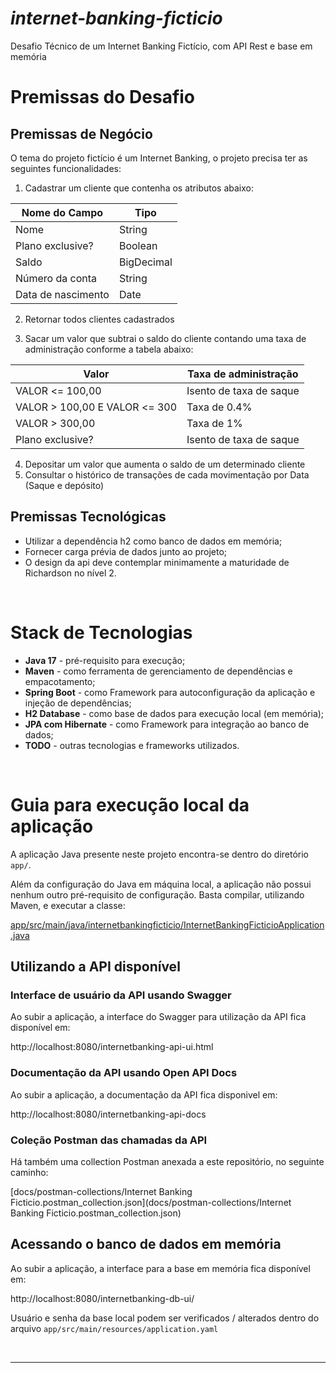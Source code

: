 # *internet-banking-ficticio*
Desafio Técnico de um Internet Banking Fictício, com API Rest e base em memória

# Premissas do Desafio

## Premissas de Negócio

O tema do projeto fictício é um Internet Banking, o projeto precisa
ter as seguintes funcionalidades:

1. Cadastrar um cliente que contenha os atributos abaixo:

| Nome do Campo      | Tipo           |
|--------------------|----------------|
| Nome               | String         |
| Plano exclusive?   | Boolean        |
| Saldo              | BigDecimal     |
| Número da conta    | String         |
| Data de nascimento | Date           |

2. Retornar todos clientes cadastrados

3. Sacar um valor que subtrai o saldo do cliente contando uma taxa de
   administração conforme a tabela abaixo:

| Valor                         | Taxa de administração   |
|-------------------------------|-------------------------|
| VALOR <= 100,00               | Isento de taxa de saque |
| VALOR > 100,00 E VALOR <= 300 | Taxa de 0.4%            |
| VALOR > 300,00                | Taxa de 1%              |
| Plano exclusive?              | Isento de taxa de saque |

4. Depositar um valor que aumenta o saldo de um determinado cliente
5. Consultar o histórico de transações de cada movimentação por Data
   (Saque e depósito)


## Premissas Tecnológicas

- Utilizar a dependência h2 como banco de dados em memória;
- Fornecer carga prévia de dados junto ao projeto;
- O design da api deve contemplar minimamente a maturidade de
  Richardson no nível 2.

<br>


#  Stack de Tecnologias
- **Java 17** - pré-requisito para execução;
- **Maven** - como ferramenta de gerenciamento de dependências e empacotamento;
- **Spring Boot** - como Framework para autoconfiguração da aplicação e injeção de dependências;
- **H2 Database** - como base de dados para execução local (em memória);
- **JPA com Hibernate** - como Framework para integração ao banco de dados;
- **TODO** - outras tecnologias e frameworks utilizados.

<br>


# Guia para execução local da aplicação
A aplicação Java presente neste projeto encontra-se dentro do diretório `app/`.

Além da configuração do Java em máquina local, a aplicação não possui nenhum outro pré-requisito de configuração.
Basta compilar, utilizando Maven, e executar a classe:

[app/src/main/java/internetbankingficticio/InternetBankingFicticioApplication.java](app/src/main/java/internetbankingficticio/InternetBankingFicticioApplication.java)

## Utilizando a API disponível
### Interface de usuário da API usando Swagger
Ao subir a aplicação, a interface do Swagger para utilização da API fica disponível em:

http://localhost:8080/internetbanking-api-ui.html

### Documentação da API usando Open API Docs
Ao subir a aplicação, a documentação da API fica disponivel em:

http://localhost:8080/internetbanking-api-docs

### Coleção Postman das chamadas da API
Há também uma collection Postman anexada a este repositório, no seguinte caminho:

[docs/postman-collections/Internet Banking Ficticio.postman_collection.json](docs/postman-collections/Internet Banking Ficticio.postman_collection.json)

## Acessando o banco de dados em memória
Ao subir a aplicação, a interface para a base em memória fica disponível em:

http://localhost:8080/internetbanking-db-ui/

Usuário e senha da base local podem ser verificados / alterados dentro do arquivo `app/src/main/resources/application.yaml`


<br>
<hr>
